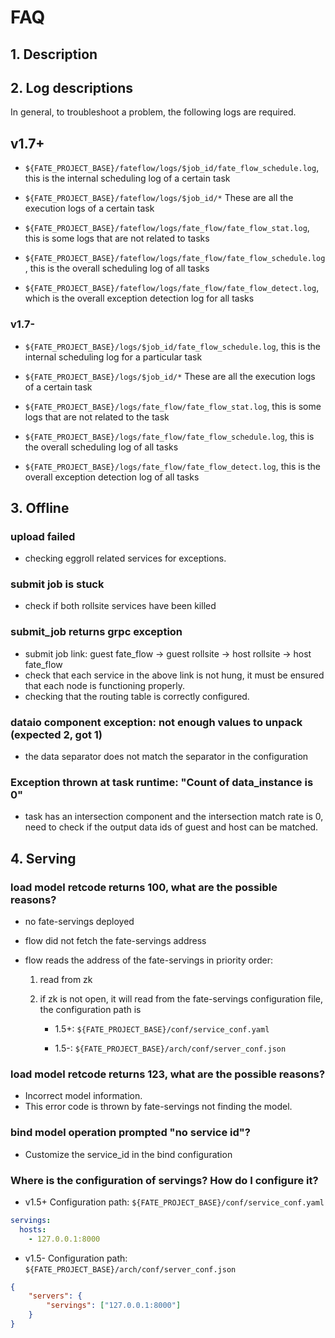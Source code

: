 # FAQ

## 1. Description

## 2. Log descriptions

In general, to troubleshoot a problem, the following logs are required.

## v1.7+

- `${FATE_PROJECT_BASE}/fateflow/logs/$job_id/fate_flow_schedule.log`, this is the internal scheduling log of a certain task

- `${FATE_PROJECT_BASE}/fateflow/logs/$job_id/*` These are all the execution logs of a certain task

- `${FATE_PROJECT_BASE}/fateflow/logs/fate_flow/fate_flow_stat.log`, this is some logs that are not related to tasks

- `${FATE_PROJECT_BASE}/fateflow/logs/fate_flow/fate_flow_schedule.log`, this is the overall scheduling log of all tasks

- `${FATE_PROJECT_BASE}/fateflow/logs/fate_flow/fate_flow_detect.log`, which is the overall exception detection log for all tasks

### v1.7-

- `${FATE_PROJECT_BASE}/logs/$job_id/fate_flow_schedule.log`, this is the internal scheduling log for a particular task

- `${FATE_PROJECT_BASE}/logs/$job_id/*` These are all the execution logs of a certain task

- `${FATE_PROJECT_BASE}/logs/fate_flow/fate_flow_stat.log`, this is some logs that are not related to the task

- `${FATE_PROJECT_BASE}/logs/fate_flow/fate_flow_schedule.log`, this is the overall scheduling log of all tasks

- `${FATE_PROJECT_BASE}/logs/fate_flow/fate_flow_detect.log`, this is the overall exception detection log of all tasks

## 3. Offline

### upload failed

- checking eggroll related services for exceptions.

### submit job is stuck

- check if both rollsite services have been killed

### submit_job returns grpc exception

- submit job link: guest fate_flow -> guest rollsite -> host rollsite -> host fate_flow
- check that each service in the above link is not hung, it must be ensured that each node is functioning properly.
- checking that the routing table is correctly configured.

### dataio component exception: not enough values to unpack (expected 2, got 1)

- the data separator does not match the separator in the configuration

### Exception thrown at task runtime: "Count of data_instance is 0"

- task has an intersection component and the intersection match rate is 0, need to check if the output data ids of guest and host can be matched.

## 4. Serving

### load model retcode returns 100, what are the possible reasons?

- no fate-servings deployed

- flow did not fetch the fate-servings address

- flow reads the address of the fate-servings in priority order:

  1. read from zk

  2. if zk is not open, it will read from the fate-servings configuration file, the configuration path is

     - 1.5+: `${FATE_PROJECT_BASE}/conf/service_conf.yaml`

     - 1.5-: `${FATE_PROJECT_BASE}/arch/conf/server_conf.json`

### load model retcode returns 123, what are the possible reasons?

- Incorrect model information.
- This error code is thrown by fate-servings not finding the model.

### bind model operation prompted "no service id"?

- Customize the service_id in the bind configuration

### Where is the configuration of servings? How do I configure it?

- v1.5+ Configuration path: `${FATE_PROJECT_BASE}/conf/service_conf.yaml`

```yaml
servings:
  hosts:
    - 127.0.0.1:8000
```

- v1.5- Configuration path: `${FATE_PROJECT_BASE}/arch/conf/server_conf.json`

```json
{
    "servers": {
        "servings": ["127.0.0.1:8000"]
    }
}
```
